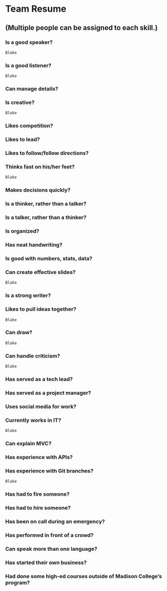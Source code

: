 # Team Resume
## (Multiple people can be assigned to each skill.)

### Is a good speaker? 
	Blake
### Is a good listener?
	Blake
### Can manage details?
	
### Is creative?
	Blake
### Likes competition?    
	
### Likes to lead?
	
### Likes to follow/follow directions?
	
### Thinks fast on his/her feet? 
	Blake
### Makes decisions quickly?
	
### Is a thinker, rather than a talker?
	
### Is a talker, rather than a thinker?

### Is organized? 

### Has neat handwriting?

### Is good with numbers, stats, data?

### Can create effective slides? 
    Blake
### Is a strong writer?

### Likes to pull ideas together? 
    Blake
### Can draw?
    Blake
### Can handle criticism?
    Blake
### Has served as a tech lead?

### Has served as a project manager?

### Uses social media for work?

### Currently works in IT?
    Blake
### Can explain MVC?

### Has experience with APIs?  

### Has experience with Git branches?
    Blake
### Has had to fire someone?                  

### Has had to hire someone?    

### Has been on call during an emergency?

### Has performed in front of a crowd?        

### Can speak more than one language?

### Has started their own business?

### Had done some high-ed courses outside of Madison College’s program?
